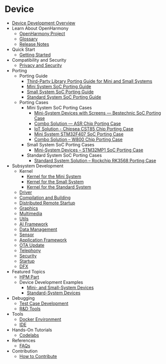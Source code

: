 # Device

- [Device Development Overview](device-dev-guide.md)
- Learn About OpenHarmony
  - [OpenHarmony Project](../OpenHarmony-Overview.md) 
  - [Glossary](../glossary.md) 
  - [Release Notes](../release-notes/Readme.md) 
- Quick Start
  - [Getting Started](quick-start/Readme-EN.md)
- Compatibility and Security
  - [Privacy and Security](security/Readme-EN.md)
- Porting
  - Porting Guide
      - [Third-Party Library Porting Guide for Mini and Small Systems](porting/porting-thirdparty-overview.md)
      - [Mini System SoC Porting Guide](porting/porting-minichip-overview.md)
      - [Small System SoC Porting Guide](porting/porting-smallchip-prepare-needs.md)
      - [Standard System SoC Porting Guide](porting/standard-system-porting-guide.md)
  - Porting Cases
      - Mini System SoC Porting Cases
          - [Mini-System Devices with Screens — Bestechnic SoC Porting Case](porting/porting-bes2600w-on-minisystem-display-demo.md) 
          - [Combo Solution — ASR Chip Porting Case](porting/porting-asr582x-combo-demo.md)    
          - [IoT Solution - Chipsea CST85 Chip Porting Case](porting/porting-cst85f01-combo-demo.md)    
          - [Mini System STM32F407 SoC Porting Case](porting/porting-stm32f407-on-minisystem-eth.md)    
          - [Combo Solution – W800 Chip Porting Case](porting/porting-w800-combo-demo.md)
      - Small System SoC Porting Cases
          - [Mini-System Devices – STM32MP1 SoC Porting Case](porting/porting-stm32mp15xx-on-smallsystem.md)
      - Standard System SoC Porting Cases
          - [Standard System Solution – Rockchip RK3568 Porting Case](porting/porting-dayu200-on_standard-demo.md) 
- Subsystem Development
  - Kernel
    - [Kernel for the Mini System](kernel/kernel-mini-overview.md)
    - [Kernel for the Small System](kernel/kernel-small-overview.md)
    - [Kernel for the Standard System](kernel/kernel-standard-overview.md)
  - [Driver](driver/Readme-EN.md)	
  - [Compilation and Building](subsystems/subsys-build-all.md)
  - [Distributed Remote Startup](subsystems/subsys-remote-start.md)
  - [Graphics](subsystems/subsys-graphics-overview.md)	
  - [Multimedia](subsystems/subsys-multimedia-camera-overview.md)	
  - [Utils](subsystems/subsys-utils-overview.md)
  - [AI Framework](subsystems/subsys-ai-aiframework-devguide.md)	
  - [Data Management](subsystems/subsys-data-relational-database-overview.md)
  - [Sensor](subsystems/subsys-sensor-overview.md)
  - [Application Framework](subsystems/subsys-application-framework-overview.md)
  - [OTA Update](subsystems/subsys-ota-guide.md)
  - [Telephony](subsystems/subsys-tel-overview.md)
  - [Security](subsystems/subsys-security-overview.md)
  - [Startup](subsystems/subsys-boot-overview.md)
  - [DFX](subsystems/subsys-dfx-overview.md)
- Featured Topics
  - [HPM Part](hpm-part/Readme-EN.md) 	 	
  - Device Development Examples	 
    - [Mini- and Small-System Devices](guide/device-wlan-led-control.md)	
    - [Standard-System Devices](guide/device-clock-guide.md)
- Debugging
  - [Test Case Development](device-test/Readme-EN.md)	
  - [R&D Tools](subsystems/subsys-toolchain-hdc-guide.md)
- Tools
  - [Docker Environment](get-code/gettools-acquire.md)
  - [IDE](get-code/gettools-ide.md)
- Hands-On Tutorials	
    - [Codelabs](https://gitee.com/openharmony/codelabs)
- References
  - [FAQs](faqs/Readme-EN.md)
- Contribution
  - [How to Contribute](../contribute/documentation-contribution.md)